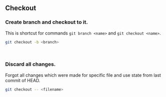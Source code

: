 ## Checkout

### Create branch and checkout to it.
This is shortcut for commands `git branch <name>` and `git checkout <name>`.
```sh
git checkout -b <branch>
```
<br />

### Discard all changes.
Forgot all changes which were made for specific file and use state from last commit of HEAD.
```sh
git checkout -- <filename>
```
